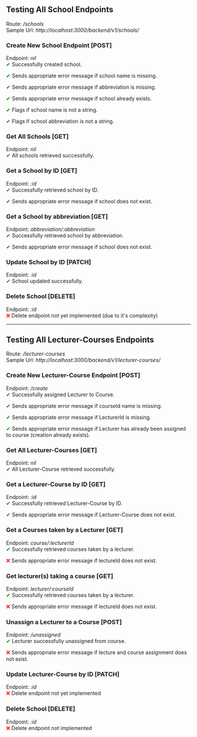 ## Testing All School Endpoints  
Route: */schools*  
Sample Url: *http://localhost:3000/backend/v1/schools/* 


### Create New School Endpoint [POST]   
Endpoint: *nil*  
<span style="color:green;">&#10004;</span> Successfully created school.  

<span style="color:green;">&#10004;</span> Sends appropriate error message if school name is missing.     

<span style="color:green;">&#10004;</span> Sends appropriate error message if abbreviation is missing.     

<span style="color:green;">&#10004;</span> Sends appropriate error message if school already exists.   

<span style="color:green;">&#10004;</span> Flags if school name is not a string.   

<span style="color:green;">&#10004;</span> Flags if school abbreviation is not a string.   



### Get All Schools [GET] 
Endpoint: *nil*  
<span style="color:green;">&#10004;</span> All schools retrieved successfully.  



### Get a School by ID [GET]   
Endpoint: *:id*  
<span style="color:green;">&#10004;</span> Successfully retrieved school by ID.  

<span style="color:green;">&#10004;</span> Sends appropriate error message if school does not exist.  




### Get a School by abbreviation [GET] 
Endpoint: *abbreviation/:abbreviation*  
<span style="color:green;">&#10004;</span> Successfully retrieved school by abbreviation.  

<span style="color:green;">&#10004;</span> Sends appropriate error message if school does not exist.   



### Update School by ID [PATCH]  
Endpoint: *:id*  
<span style="color:green;">&#10004;</span> School updated successfully. 


### Delete School [DELETE]  
Endpoint: *:id*  
<span style="color:red;">&#10060;</span> Delete endpoint not yet implemented (due to it's complexity)  




---


## Testing All Lecturer-Courses Endpoints  
Route: */lecturer-courses*  
Sample Url: *http://localhost:3000/backend/v1/lecturer-courses/* 


### Create New Lecturer-Course Endpoint [POST]   
Endpoint: */create*  
<span style="color:green;">&#10004;</span> Successfully assigned Lecturer to Course.  

<span style="color:green;">&#10004;</span> Sends appropriate error message if courseId name is missing.     

<span style="color:green;">&#10004;</span> Sends appropriate error message if LecturerId is missing.     

<span style="color:green;">&#10004;</span> Sends appropriate error message if Lecturer has already been assigned to course (creation already exists).   
 
### Get All Lecturer-Courses [GET] 
Endpoint: *nil*  
<span style="color:green;">&#10004;</span> All Lecturer-Course retrieved successfully.  


### Get a Lecturer-Course by ID [GET]   
Endpoint: *:id*  
<span style="color:green;">&#10004;</span> Successfully retrieved Lecturer-Course by ID.

<span style="color:green;">&#10004;</span> Sends appropriate error message if Lecturer-Course does not exist.  

### Get a Courses taken by a Lecturer [GET] 
Endpoint: *course/:lecturerId*  
<span style="color:green;">&#10004;</span> Successfully retrieved courses taken by a lecturer.  

<span style="color:red;">&#10060;</span> Sends appropriate error message if lectureId does not exist.   

### Get lecturer(s) taking a course [GET] 
Endpoint: *lecturer/:courseId*  
<span style="color:green;">&#10004;</span> Successfully retrieved courses taken by a lecturer.  

<span style="color:red;">&#10060;</span> Sends appropriate error message if lectureId does not exist.   

### Unassign a Lecturer to a Course [POST]  
Endpoint: */unassigned*  
<span style="color:green;">&#10004;</span> Lecturer successfully unassigned from course. 

<span style="color:red;">&#10060;</span> Sends appropriate error message if lecture and course assignment does not exist. 

### Update Lecturer-Course by ID [PATCH]  
Endpoint: *:id*  
<span style="color:red;">&#10060;</span> Delete endpoint not yet implemented 

### Delete School [DELETE]  
Endpoint: *:id*  
<span style="color:red;">&#10060;</span> Delete endpoint not implemented 